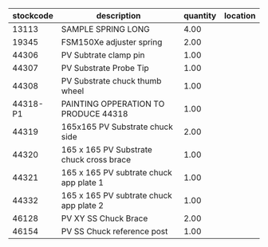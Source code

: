 |stockcode|description|quantity|location|
|---------|-----------|--------|--------|
|13113|SAMPLE SPRING LONG|4.00||
|19345|FSM150Xe adjuster spring|2.00||
|44306|PV Subtrate clamp pin|1.00||
|44307|PV Substrate Probe Tip|1.00||
|44308|PV Substrate chuck thumb wheel|1.00||
|44318-P1|PAINTING OPPERATION TO PRODUCE 44318|1.00||
|44319|165x165 PV Substrate chuck side|2.00||
|44320|165 x 165 PV Substrate chuck cross brace|1.00||
|44321|165 x 165 PV subtrate chuck app plate 1|1.00||
|44332|165 x 165 PV subtrate chuck app plate 2|1.00||
|46128|PV XY SS Chuck Brace|2.00||
|46154|PV SS Chuck reference post|1.00||
